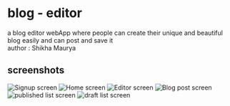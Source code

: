 # blog - editor
a blog editor webApp where people can create their unique and beautiful blog easily and can post and save it
<br>
author : Shikha Maurya
<br>


## screenshots
![Signup screen](./screenshot/signup.png "signup Screen")
![Home screen](./screenshot/home.png "Home Screen")
![Editor screen](./screenshot/editor.png "Blog editor Screen")
![Blog post screen](./screenshot/post.png "published blog Screen")
![published list screen](./screenshot/published-blogs.png "published blogs list Screen")
![draft list screen](./screenshot/draft-posts.png "saved posts in draft Screen")
